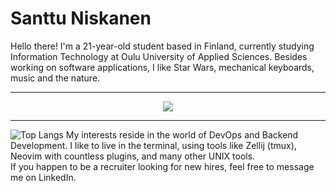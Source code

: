 # Santtu Niskanen

Hello there! I'm a 21-year-old student based in Finland, currently studying Information Technology at Oulu University of Applied Sciences.
Besides working on software applications, I like Star Wars, mechanical keyboards, music and the nature.

---

<p align="center">
  <img src="https://media.licdn.com/dms/image/D4D16AQFjCQIb_q9J4w/profile-displaybackgroundimage-shrink_350_1400/0/1687003869185?e=1710979200&v=beta&t=SBPYk4n3pTZ7iYHb0DWEwqC6SagleIBzwD3d5oAEZ_c">
</p>

---
![Top Langs](https://github-readme-stats.vercel.app/api/top-langs/?username=santtuniskanen&hide_progress=true&theme=gruvbox)
My interests reside in the world of DevOps and Backend Development. I like to live in the terminal, using tools like Zellij (tmux), Neovim with countless plugins, and many other UNIX tools.
<br>
If you happen to be a recruiter looking for new hires, feel free to message me on LinkedIn.

